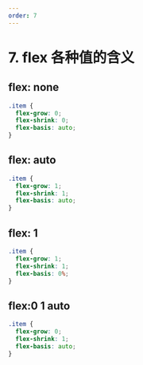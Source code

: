 ```yaml
---
order: 7
---
```

# 7. flex 各种值的含义

## flex: none

```css
.item {
  flex-grow: 0;
  flex-shrink: 0;
  flex-basis: auto;
}
```

## flex: auto

```css
.item {
  flex-grow: 1;
  flex-shrink: 1;
  flex-basis: auto;
}
```

## flex: 1

```css
.item {
  flex-grow: 1;
  flex-shrink: 1;
  flex-basis: 0%;
}
```

## flex:0 1 auto

```css
.item {
  flex-grow: 0;
  flex-shrink: 1;
  flex-basis: auto;
}
```
